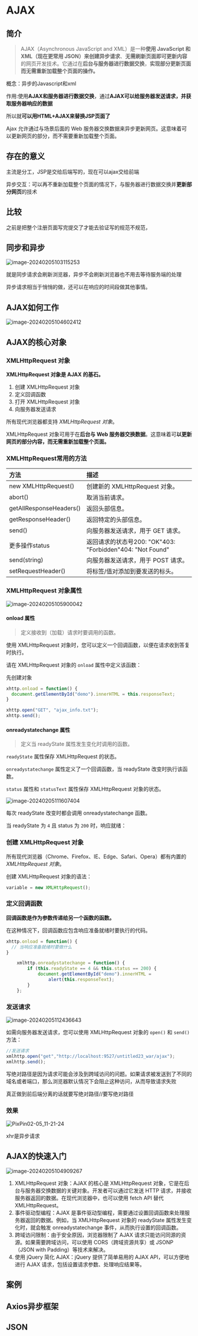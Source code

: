 # AJAX



## 简介

> AJAX（Asynchronous JavaScript and XML）是一种**使用 JavaScript 和 XML（现在更常用 JSON）**来**创建异步请求**、**无需刷新页面即可更新内容**的网页开发技术。它通过在**后台与服务器进行数据交换**，**实现部分更新页面而无需重新加载整个页面的操作。**

概念：异步的Javascript和xml

作用:使用**AJAX和服务器进行数据交换**，通过**AJAX可以给服务器发送请求，并获取服务器响应的数据**

所以就**可以用HTML+AJAX来替换JSP页面了**



Ajax 允许通过与场景后面的 Web 服务器交换数据来异步更新网页。这意味着可以更新网页的部分，而不需要重新加载整个页面。



## 存在的意义

主流是分工，JSP是交给后端写的，现在可以ajax交给前端

异步交互：可以再不重新加载整个页面的情况下，与服务器进行数据交换并**更新部分网页**的技术	



## 比较

之前是把整个注册页面写完提交了才能去验证写的规范不规范，



## 同步和异步

![image-20240205103115253](ajax/image-20240205103115253.png) 

就是同步请求会刷新浏览器，异步不会刷新浏览器也不用去等待服务端的处理

异步请求相当于悄悄的做，还可以在响应的时间段做其他事情。

## AJAX如何工作

![image-20240205104602412](ajax/image-20240205104602412.png) 



## AJAX的核心对象

### XMLHttpRequest 对象

**XMLHttpRequest 对象是 AJAX 的基石。**

1. 创建 XMLHttpRequest 对象
2. 定义回调函数
3. 打开 XMLHttpRequest 对象
4. 向服务器发送请求

所有现代浏览器都支持 *XMLHttpRequest 对象*。

XMLHttpRequest 对象可用于在**后台与 Web 服务器交换数据**。这意味着可**以更新网页的部分内容，而无需重新加载整个页面。**

### XMLHttpRequest常用的方法

| 方法                    | 描述                           |
| :---------------------- | :----------------------------- |
| new XMLHttpRequest()    | 创建新的 XMLHttpRequest 对象。 |
| abort()                 | 取消当前请求。                 |
| getAllResponseHeaders() | 返回头部信息。                 |
| getResponseHeader()     | 返回特定的头部信息。           |
| send()             | 向服务器发送请求，用于 GET 请求。  |
| 更多操作status | 返回请求的状态号200: "OK"403: "Forbidden"404: "Not Found" |
| send(string)       | 向服务器发送请求，用于 POST 请求。 |
| setRequestHeader() | 将标签/值对添加到要发送的标头。    |

### XMLHttpRequest 对象属性

![image-20240205105900042](ajax/image-20240205105900042.png)



#### onload 属性

> 定义接收到（加载）请求时要调用的函数。

使用 XMLHttpRequest 对象时，您可以定义一个回调函数，以便在请求收到答复时执行。

请在 XMLHttpRequest 对象的 `onload` 属性中定义该函数：



先创建对象

```js
xhttp.onload = function() {
  document.getElementById("demo").innerHTML = this.responseText;
}

xhttp.open("GET", "ajax_info.txt");
xhttp.send();
```



#### onreadystatechange 属性

> 定义当 readyState 属性发生变化时调用的函数。

`readyState` 属性保存 XMLHttpRequest 的状态。

`onreadystatechange` 属性定义了一个回调函数，当 readyState 改变时执行该函数。

`status` 属性和 `statusText` 属性保存 XMLHttpRequest 对象的状态。

![image-20240205111607404](ajax/image-20240205111607404.png) 

每次 readyState 改变时都会调用 onreadystatechange 函数。

当 readyState 为 `4` 且 status 为 `200` 时，响应就绪： 





### 创建 XMLHttpRequest 对象

所有现代浏览器（Chrome、Firefox、IE、Edge、Safari、Opera）都有内置的 *XMLHttpRequest 对象*。

创建 XMLHttpRequest 对象的语法：

```js
variable = new XMLHttpRequest();
```

### 定义回调函数

**回调函数是作为参数传递给另一个函数的函数。**

在这种情况下，回调函数应包含响应准备就绪时要执行的代码。

```js
xhttp.onload = function() {
  // 当响应准备就绪时要做什么
}
```

```js
    xmlhttp.onreadystatechange = function() {
        if (this.readyState == 4 && this.status == 200) {
            document.getElementById("demo").innerHTML =
                alert(this.responseText);
        }
    };
```



### 发送请求

![image-20240205112436643](ajax/image-20240205112436643.png) 

如需向服务器发送请求，您可以使用 XMLHttpRequest 对象的 `open()` 和 `send()` 方法：

```js
//发送请求
xmlhttp.open("get","http://localhost:9527/untitled23_war/ajax");
xmlhttp.send();
```

写绝对路径是因为请求可能会涉及到跨域访问的问题。如果请求被发送到了不同的域名或者端口，那么浏览器默认情况下会阻止这种访问，从而导致请求失败



真正做到前后端分离的话就要写绝对路径//要写绝对路径







### 效果

![PixPin02-05_11-21-24](ajax/PixPin02-05_11-21-24.gif)

xhr是异步请求



## AJAX的快速入门

![image-20240205104909267](ajax/image-20240205104909267.png) 

1. XMLHttpRequest 对象：AJAX 的核心是 XMLHttpRequest 对象，它是在后台与服务器交换数据的关键对象。开发者可以通过它发送 HTTP 请求，并接收服务器返回的数据。在现代浏览器中，也可以使用 fetch API 替代 XMLHttpRequest。
2. 事件驱动型编程：AJAX 是事件驱动型编程，需要通过设置回调函数来处理服务器返回的数据。例如，当 XMLHttpRequest 对象的 readyState 属性发生变化时，就会触发 onreadystatechange 事件，从而执行设置的回调函数。
3. 跨域访问限制：由于安全原因，浏览器限制了 AJAX 请求只能访问同源的资源。如果需要跨域访问，可以使用 CORS（跨域资源共享）或 JSONP（JSON with Padding）等技术来解决。
4. 使用 jQuery 简化 AJAX：jQuery 提供了简单易用的 AJAX API，可以方便地进行 AJAX 请求，包括设置请求参数、处理响应结果等。











## 案例

## Axios异步框架

## JSON
